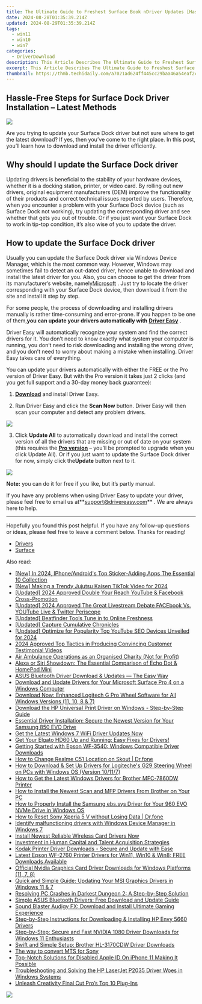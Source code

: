 ```yaml
---
title: The Ultimate Guide to Freshest Surface Book nDriver Updates [Hassle-Free]
date: 2024-08-28T01:35:39.214Z
updated: 2024-08-29T01:35:39.214Z
tags:
  - win11
  - win10
  - win7
categories:
  - DriverDownload
description: This Article Describes The Ultimate Guide to Freshest Surface Book nDriver Updates [Hassle-Free]
excerpt: This Article Describes The Ultimate Guide to Freshest Surface Book nDriver Updates [Hassle-Free]
thumbnail: https://thmb.techidaily.com/a7021ad624ff445cc29baa46a54eaf2cd9c23802b899b1042a541c20e9321a2f.jpg
---
```


## Hassle-Free Steps for Surface Dock Driver Installation – Latest Methods

![](https://images.drivereasy.com/wp-content/uploads/2019/09/image-399.png)

 Are you trying to update your Surface Dock driver but not sure where to get the latest download? If yes, then you’ve come to the right place. In this post, you’ll learn how to download and install the driver efficiently.

## Why should I update the Surface Dock driver

 Updating drivers is beneficial to the stability of your hardware devices, whether it is a docking station, printer, or video card. By rolling out new drivers, original equipment manufacturers (OEM) improve the functionality of their products and correct technical issues reported by users. Therefore, when you encounter a problem with your Surface Dock device (such as Surface Dock not working), try updating the corresponding driver and see whether that gets you out of trouble. Or if you just want your Surface Dock to work in tip-top condition, it’s also wise of you to update the driver.

## How to update the Surface Dock driver

 Usually you can update the Surface Dock driver via Windows Device Manager, which is the most common way. However, Windows may sometimes fail to detect an out-dated driver, hence unable to download and install the latest driver for you. Also, you can choose to get the driver from its manufacturer’s website, namely[Microsoft](https://www.microsoft.com/en-us) . Just try to locate the driver corresponding with your Surface Dock device, then download it from the site and install it step by step.

 For some people, the process of downloading and installing drivers manually is rather time-consuming and error-prone. If you happen to be one of them,**you can update your drivers automatically with** **[Driver Easy](https://tools.techidaily.com/drivereasy/download/)**  .

 Driver Easy will automatically recognize your system and find the correct drivers for it. You don’t need to know exactly what system your computer is running, you don’t need to risk downloading and installing the wrong driver, and you don’t need to worry about making a mistake when installing. Driver Easy takes care of everything.

 You can update your drivers automatically with either the FREE or the Pro version of Driver Easy. But with the Pro version it takes just 2 clicks (and you get full support and a 30-day money back guarantee):

 1) **[Download](https://tools.techidaily.com/drivereasy/download/)**  and install Driver Easy.

 2) Run Driver Easy and click the **Scan Now** button. Driver Easy will then scan your computer and detect any problem drivers.

![](https://images.drivereasy.com/wp-content/uploads/2019/06/image-439.png)

 3) Click **Update All** to automatically download and install the correct version of all the drivers that are missing or out of date on your system (this requires the **[Pro version](https://tools.techidaily.com/drivereasy/download/)**  – you’ll be prompted to upgrade when you click Update All). Or if you just want to update the Surface Dock driver for now, simply click the**Update**  button next to it.

![](https://images.drivereasy.com/wp-content/uploads/2019/09/image-395.png)

**Note:** you can do it for free if you like, but it’s partly manual.

 If you have any problems when using Driver Easy to update your driver, please feel free to email us at**<support@drivereasy.com>** . We are always here to help.

---

 Hopefully you found this post helpful. If you have any follow-up questions or ideas, please feel free to leave a comment below. Thanks for reading!

* [Drivers](https://tools.techidaily.com/drivereasy/download/)
* [Surface](https://tools.techidaily.com/drivereasy/download/)

<ins class="adsbygoogle"
     style="display:block"
     data-ad-format="autorelaxed"
     data-ad-client="ca-pub-7571918770474297"
     data-ad-slot="1223367746"></ins>



<ins class="adsbygoogle"
     style="display:block"
     data-ad-client="ca-pub-7571918770474297"
     data-ad-slot="8358498916"
     data-ad-format="auto"
     data-full-width-responsive="true"></ins>

<span class="atpl-alsoreadstyle">Also read:</span>
<div><ul>
<li><a href="https://article-knowledge.techidaily.com/new-in-2024-iphoneandroids-top-sticker-adding-apps-the-essential-10-collection/"><u>[New] In 2024, IPhone/Android's Top Sticker-Adding Apps  The Essential 10 Collection</u></a></li>
<li><a href="https://tiktok-clips.techidaily.com/new-making-a-trendy-jujutsu-kaisen-tiktok-video-for-2024/"><u>[New] Making a Trendy Jujutsu Kaisen TikTok Video for 2024</u></a></li>
<li><a href="https://facebook-video-recording.techidaily.com/updated-2024-approved-double-your-reach-youtube-and-facebook-cross-promotion/"><u>[Updated] 2024 Approved  Double Your Reach  YouTube & Facebook Cross-Promotion</u></a></li>
<li><a href="https://youtube-zero.techidaily.com/ed-2024-approved-the-great-livestream-debate-facebook-vs-youtube-live-and-twitter-periscope/"><u>[Updated] 2024 Approved  The Great Livestream Debate  FACEbook Vs. YOUTube Live & Twitter Periscope</u></a></li>
<li><a href="https://extra-tips.techidaily.com/updated-beatfinder-tools-tune-in-to-online-freshness/"><u>[Updated] Beatfinder Tools  Tune in to Online Freshness</u></a></li>
<li><a href="https://facebook-video-content.techidaily.com/updated-capture-cumulative-chronicles/"><u>[Updated] Capture Cumulative Chronicles</u></a></li>
<li><a href="https://youtube-tips.techidaily.com/ed-optimize-for-popularity-top-youtube-seo-devices-unveiled-for-2024/"><u>[Updated] Optimize for Popularity  Top YouTube SEO Devices Unveiled for 2024</u></a></li>
<li><a href="https://article-knowledge.techidaily.com/2024-approved-top-tactics-in-producing-convincing-customer-testimonial-videos/"><u>2024 Approved  Top Tactics in Producing Convincing Customer Testimonial Videos</u></a></li>
<li><a href="https://win-dash.techidaily.com/air-ambulance-operations-as-an-organised-charity-not-for-profit/"><u>Air Ambulance Operations as an Organised Charity (Not for Profit)</u></a></li>
<li><a href="https://buynow-tips.techidaily.com/alexa-or-siri-showdown-the-essential-comparison-of-echo-dot-and-homepod-mini/"><u>Alexa or Siri Showdown: The Essential Comparison of Echo Dot & HomePod Mini</u></a></li>
<li><a href="https://win-dash.techidaily.com/1722978178460-asus-bluetooth-driver-download-and-updates-the-easy-way/"><u>ASUS Bluetooth Driver Download & Updates — The Easy Way</u></a></li>
<li><a href="https://win-dash.techidaily.com/download-and-update-drivers-for-your-microsoft-surface-pro-4-on-a-windows-computer/"><u>Download and Update Drivers for Your Microsoft Surface Pro 4 on a Windows Computer</u></a></li>
<li><a href="https://win-dash.techidaily.com/download-now-enhanced-logitech-g-pro-wheel-software-for-all-windows-versions-11-10-8-and-7/"><u>Download Now: Enhanced Logitech G Pro Wheel Software for All Windows Versions (11, 10, 8 & 7)</u></a></li>
<li><a href="https://win-dash.techidaily.com/download-the-hp-universal-print-driver-on-windows-step-by-step-guide/"><u>Download the HP Universal Print Driver on Windows - Step-by-Step Guide</u></a></li>
<li><a href="https://win-dash.techidaily.com/essential-driver-installation-secure-the-newest-version-for-your-samsung-850-evo-drive/"><u>Essential Driver Installation: Secure the Newest Version for Your Samsung 850 EVO Drive</u></a></li>
<li><a href="https://win-dash.techidaily.com/get-the-latest-windows-7-wifi-driver-updates-now/"><u>Get the Latest Windows 7 WiFi Driver Updates Now</u></a></li>
<li><a href="https://win-dash.techidaily.com/1722960973439-get-your-elgato-hd60-up-and-running-easy-fixes-for-drivers/"><u>Get Your Elgato HD60 Up and Running: Easy Fixes for Drivers!</u></a></li>
<li><a href="https://win-dash.techidaily.com/getting-started-with-epson-wf-3540-windows-compatible-driver-downloads/"><u>Getting Started with Epson WF-3540: Windows Compatible Driver Downloads</u></a></li>
<li><a href="https://location-social.techidaily.com/how-to-change-realme-c51-location-on-skout-drfone-by-drfone-virtual-android/"><u>How to Change Realme C51 Location on Skout | Dr.fone</u></a></li>
<li><a href="https://win-dash.techidaily.com/how-to-download-and-set-up-drivers-for-logiteches-g29-steering-wheel-on-pcs-with-windows-os-version-10117/"><u>How to Download & Set Up Drivers for Logiteche's G29 Steering Wheel on PCs with Windows OS (Version 10/11/7)</u></a></li>
<li><a href="https://win-dash.techidaily.com/how-to-get-the-latest-windows-drivers-for-brother-mfc-7860dw-printer/"><u>How to Get the Latest Windows Drivers for Brother MFC-7860DW Printer</u></a></li>
<li><a href="https://win-dash.techidaily.com/how-to-install-the-newest-scan-and-mfp-drivers-from-brother-on-your-pc/"><u>How to Install the Newest Scan and MFP Drivers From Brother on Your PC</u></a></li>
<li><a href="https://win-dash.techidaily.com/how-to-properly-install-the-samsung-ebssys-driver-for-your-960-evo-nvme-drive-in-windows-os/"><u>How to Properly Install the Samsung ebs.sys Driver for Your 960 EVO NVMe Drive in Windows OS</u></a></li>
<li><a href="https://techidaily.com/how-to-reset-sony-xperia-5-v-without-losing-data-drfone-by-drfone-reset-android-reset-android/"><u>How to Reset Sony Xperia 5 V without Losing Data | Dr.fone</u></a></li>
<li><a href="https://review-topics.techidaily.com/identify-malfunctioning-drivers-with-windows-device-manager-in-windows-7-by-drivereasy-guide/"><u>Identify malfunctioning drivers with Windows Device Manager in Windows 7</u></a></li>
<li><a href="https://win-dash.techidaily.com/install-newest-reliable-wireless-card-drivers-now/"><u>Install Newest Reliable Wireless Card Drivers Now</u></a></li>
<li><a href="https://win-dash.techidaily.com/1722962362449-investment-in-human-capital-and-talent-acquisition-strategies/"><u>Investment in Human Capital and Talent Acquisition Strategies</u></a></li>
<li><a href="https://win-dash.techidaily.com/kodak-printer-driver-downloads-secure-and-update-with-ease/"><u>Kodak Printer Driver Downloads - Secure and Update with Ease</u></a></li>
<li><a href="https://win-dash.techidaily.com/latest-epson-wf-2760-printer-drivers-for-win11-win10-and-win8-free-downloads-available/"><u>Latest Epson WF-2760 Printer Drivers for Win11, Win10 & Win8: FREE Downloads Available</u></a></li>
<li><a href="https://win-dash.techidaily.com/official-nvidia-graphics-card-driver-downloads-for-windows-platforms-11-7-8/"><u>Official Nvidia Graphics Card Driver Downloads for Windows Platforms (11, 7, 8)</u></a></li>
<li><a href="https://win-dash.techidaily.com/quick-and-simple-guide-updating-your-msi-graphics-drivers-in-windows-11-and-7/"><u>Quick and Simple Guide: Updating Your MSI Graphics Drivers in Windows 11 & 7</u></a></li>
<li><a href="https://win-answers.techidaily.com/resolving-pc-crashes-in-darkest-dungeon-2-a-step-by-step-solution/"><u>Resolving PC Crashes in Darkest Dungeon 2: A Step-by-Step Solution</u></a></li>
<li><a href="https://win-dash.techidaily.com/simple-asus-bluetooth-drivers-free-download-and-update-guide/"><u>Simple ASUS Bluetooth Drivers: Free Download and Update Guide</u></a></li>
<li><a href="https://win-dash.techidaily.com/sound-blaster-audigy-fx-download-and-install-ultimate-gaming-experience/"><u>Sound Blaster Audigy FX: Download and Install Ultimate Gaming Experience</u></a></li>
<li><a href="https://win-dash.techidaily.com/step-by-step-instructions-for-downloading-and-installing-hp-envy-5660-drivers/"><u>Step-by-Step Instructions for Downloading & Installing HP Envy 5660 Drivers</u></a></li>
<li><a href="https://win-dash.techidaily.com/step-by-step-secure-and-fast-nvidia-1080-driver-downloads-for-windows-11-enthusiasts/"><u>Step-by-Step: Secure and Fast NVIDIA 1080 Driver Downloads for Windows 11 Enthusiasts</u></a></li>
<li><a href="https://win-dash.techidaily.com/swift-and-simple-setup-brother-hl-3170cdw-driver-downloads/"><u>Swift and Simple Setup: Brother HL-3170CDW Driver Downloads</u></a></li>
<li><a href="https://techidaily.com/the-way-to-convert-mts-for-sony-by-aiseesoft-video-converter-play-mts-on-android/"><u>The way to convert MTS for Sony </u></a></li>
<li><a href="https://apple-account.techidaily.com/top-notch-solutions-for-disabled-apple-id-on-iphone-11-making-it-possible-by-drfone-ios/"><u>Top-Notch Solutions for Disabled Apple ID On iPhone 11 Making It Possible</u></a></li>
<li><a href="https://win-dash.techidaily.com/troubleshooting-and-solving-the-hp-laserjet-p2035-driver-woes-in-windows-systems/"><u>Troubleshooting and Solving the HP LaserJet P2035 Driver Woes in Windows Systems</u></a></li>
<li><a href="https://extra-lessons.techidaily.com/unleash-creativity-final-cut-pros-top-10-plug-ins/"><u>Unleash Creativity  Final Cut Pro’s Top 10 Plug-Ins</u></a></li>
</ul></div>

<!-- affiliate ads begin -->
<a href="https://secure.2checkout.com/order/checkout.php?PRODS=4715391&QTY=1&AFFILIATE=108875&CART=1"><img src="https://secure.avangate.com/images/merchant/7f687767ccf20fcea1c9dc4a5adc2326/Digisigner_banner_728_x_90_color_version.png" border="0"></a>
<!-- affiliate ads end -->